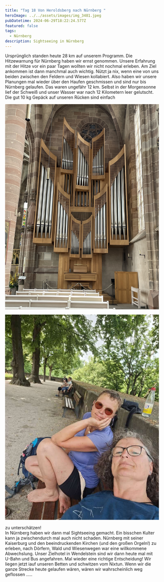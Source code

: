 ```yaml
---
title: "Tag 18 Von Heroldsberg nach Nürnberg "
heroImage: ../../assets/images/img_3481.jpeg
pubDatetime: 2024-06-29T18:22:24.577Z
featured: false
tags:
  - Nürnberg
description: Sightseeing in Nürnberg
---
```

Ursprünglich standen heute 28 km auf unserem Programm. Die Hitzewarnung für Nürnberg haben wir ernst genommen. Unsere Erfahrung mit der Hitze vor ein paar Tagen wollten wir nicht nochmal erleben. Am Ziel ankommen ist dann manchmal auch wichtig. Nützt ja nix, wenn eine von uns beiden zwischen den Feldern und Wiesen kollabiert. Also haben wir unsere Planungen mal wieder über den Haufen geschmissen und sind nur bis Nürnberg gelaufen. Das waren ungefähr 12 km. Selbst in der Morgensonne lief der Schweiß und unser Wasser war nach 12 Kilometern leer gelutscht. Die gut 10 kg Gepäck auf unseren Rücken sind einfach 

![](../../assets/images/251443ca-a27f-413b-b4d3-cc571e4ed320-29290-0000057c67b48c64.jpeg)

![](../../assets/images/18cc120e-cf0c-4008-9195-2ad8f2188dd0.jpeg)

 zu unterschätzen! \
In Nürnberg haben wir dann mal Sightseeing gemacht. Ein bisschen Kulter kann ja zwischendurch mal auch nicht schaden. Nürnberg mit seiner Kaiserburg und den beeindruckenden Kirchen (und den großen Orgeln!)  zu erleben, nach Dörfern, Wald und Wiesenwegen war eine willkommene Abwechslung. Unser Zielhotel in Wendelstein sind wir dann heute mal mit U-Bahn und Bus angefahren. Mal wieder eine richtige Entscheidung! Wir liegen jetzt iauf unseren Betten und schwitzen vom Nixtun. Wenn wir die ganze Strecke heute gelaufen wären, wären wir wahrscheinlich weg geflossen …..